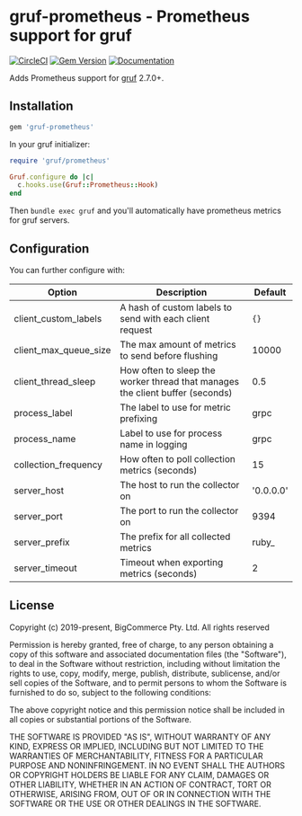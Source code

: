 # gruf-prometheus - Prometheus support for gruf

[![CircleCI](https://circleci.com/gh/bigcommerce/gruf-prometheus/tree/master.svg?style=svg)](https://circleci.com/gh/bigcommerce/gruf-prometheus/tree/master)  [![Gem Version](https://badge.fury.io/rb/gruf-prometheus.svg)](https://badge.fury.io/rb/gruf-prometheus) [![Documentation](https://inch-ci.org/github/bigcommerce/gruf-prometheus.svg?branch=master)](https://inch-ci.org/github/bigcommerce/gruf-prometheus?branch=master)

Adds Prometheus support for [gruf](https://github.com/bigcommerce/gruf) 2.7.0+.

## Installation

```ruby
gem 'gruf-prometheus'
```

In your gruf initializer:

```ruby
require 'gruf/prometheus'

Gruf.configure do |c|
  c.hooks.use(Gruf::Prometheus::Hook)
end
```

Then `bundle exec gruf` and you'll automatically have prometheus metrics for gruf servers.

## Configuration

You can further configure with:

| Option | Description | Default |
| ------ | ----------- | ------- |
| client_custom_labels | A hash of custom labels to send with each client request | `{}` |
| client_max_queue_size | The max amount of metrics to send before flushing | 10000 |
| client_thread_sleep | How often to sleep the worker thread that manages the client buffer (seconds) | 0.5 |
| process_label | The label to use for metric prefixing | grpc |
| process_name | Label to use for process name in logging | grpc |
| collection_frequency | How often to poll collection metrics (seconds) | 15 |
| server_host | The host to run the collector on | '0.0.0.0' |
| server_port | The port to run the collector on | 9394 |
| server_prefix | The prefix for all collected metrics | ruby_ |
| server_timeout | Timeout when exporting metrics (seconds) | 2 | 	
        
## License

Copyright (c) 2019-present, BigCommerce Pty. Ltd. All rights reserved 

Permission is hereby granted, free of charge, to any person obtaining a copy of this software and associated 
documentation files (the "Software"), to deal in the Software without restriction, including without limitation the 
rights to use, copy, modify, merge, publish, distribute, sublicense, and/or sell copies of the Software, and to permit 
persons to whom the Software is furnished to do so, subject to the following conditions:

The above copyright notice and this permission notice shall be included in all copies or substantial portions of the 
Software.

THE SOFTWARE IS PROVIDED "AS IS", WITHOUT WARRANTY OF ANY KIND, EXPRESS OR IMPLIED, INCLUDING BUT NOT LIMITED TO THE 
WARRANTIES OF MERCHANTABILITY, FITNESS FOR A PARTICULAR PURPOSE AND NONINFRINGEMENT. IN NO EVENT SHALL THE AUTHORS OR 
COPYRIGHT HOLDERS BE LIABLE FOR ANY CLAIM, DAMAGES OR OTHER LIABILITY, WHETHER IN AN ACTION OF CONTRACT, TORT OR 
OTHERWISE, ARISING FROM, OUT OF OR IN CONNECTION WITH THE SOFTWARE OR THE USE OR OTHER DEALINGS IN THE SOFTWARE.
